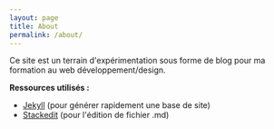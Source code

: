 ```yaml
---
layout: page
title: About
permalink: /about/
---
```


Ce site est un terrain d'expérimentation sous forme de blog pour ma formation au web développement/design.

**Ressources utilisés :**

 - [Jekyll](http://jekyllrb.com/) (pour générer rapidement une base de site)
 - [Stackedit](https://stackedit.io) (pour l'édition de fichier .md)
